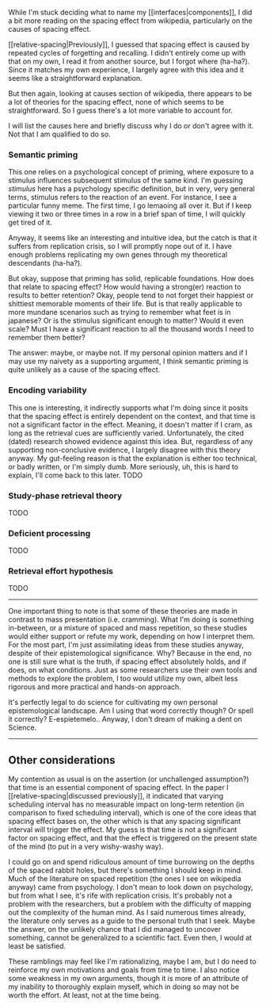 While I'm stuck deciding what to name my [[interfaces|components]], I did a bit more reading on the spacing effect from wikipedia, particularly on the causes of spacing effect.

[[relative-spacing|Previously]], I guessed that spacing effect is caused by repeated cycles of forgetting and recalling. I didn't entirely come up with that on my own, I read it from another source, but I forgot where (ha-ha?). Since it matches my own experience, I largely agree with this idea and it seems like a straightforward explanation.

But then again, looking at causes section of wikipedia, there appears to be a lot of theories for the spacing effect, none of which seems to be straightforward. So I guess there's a lot more variable to account for.

I will list the causes here and briefly discuss why I do or don't agree with it. Not that I am qualified to do so. 

### Semantic priming
This one relies on a psychological concept of priming, where exposure to a stimulus influences subsequent stimulus of the same kind. I'm guessing *stimulus* here has a psychology specific definition, but in very, very general terms, stimulus refers to the reaction of an event. For instance, I see a particular funny meme. The first time, I go lemaoing all over it. But if I keep viewing it two or three times in a row in a brief span of time, I will quickly get tired of it.

Anyway, it seems like an interesting and intuitive idea, but the catch is that it suffers from replication crisis, so I will promptly nope out of it. I have enough problems replicating my own genes through my theoretical descendants (ha-ha?).

But okay, suppose that priming has solid, replicable foundations. How does that relate to spacing effect? How would having a strong(er) reaction to results to better retention? Okay, people tend to not forget their happiest or shittiest memorable moments of their life. But is that really applicable to more mundane scenarios such as trying to remember what feet is in japanese? Or is the stimulus significant enough to matter? Would it even scale? Must I have a significant reaction to all the thousand words I need to remember them better?

The answer: maybe, or maybe not. If my personal opinion matters and if I may use my naivety as a supporting argument, I think semantic priming is quite unlikely as a cause of the spacing effect.

### Encoding variability
This one is interesting, it indirectly supports what I'm doing since it posits that the spacing effect is entirely dependent on the context, and that time is not a significant factor in the effect. Meaning, it doesn't matter if I cram, as long as the retrieval cues are sufficiently varied.
Unfortunately, the cited (dated) research showed evidence against this idea. But, regardless of any supporting non-conclusive evidence, I largely disagree with this theory anyway. My gut-feeling reason is that the explanation is either too technical, or badly written, or I'm simply dumb. More seriously, uh, this is hard to explain, I'll come back to this later.
TODO

### Study-phase retrieval theory
TODO
### Deficient processing
TODO
### Retrieval effort hypothesis
TODO

--- 

One important thing to note is that some of these theories are made in contrast to mass presentation (i.e. cramming). What I'm doing is something in-between, or a mixture of spaced and mass repetition, so these studies would either support or refute my work, depending on how I interpret them. For the most part, I'm just assimilating ideas from these studies anyway, despite of their epistemological significance. Why? Because in the end, no one is still sure what is the truth, if spacing effect absolutely holds, and if does, on what conditions. Just as some researchers use their own tools and methods to explore the problem, I too would utilize my own, albeit less rigorous and more practical and hands-on approach. 

It's perfectly legal to do science for cultivating my own personal epistemological landscape. Am I using that word correctly though? Or spell it correctly? E-espietemelo.. Anyway, I don't dream of making a dent on Science.

--- 
## Other considerations
My contention as usual is on the assertion (or unchallenged assumption?) that time is an essential component of spacing effect. In the paper I [[relative-spacing|discussed previously]], it indicated that varying scheduling interval has no measurable impact on long-term retention (in comparison to fixed scheduling interval), which is one of the core ideas that spacing effect bases on, the other which is that any spacing significant interval will trigger the effect. My guess is that time is not a significant factor on spacing effect, and that the effect is triggered on the present state of the mind (to put in a very wishy-washy way).

I could go on and spend ridiculous amount of time burrowing on the depths of the spaced rabbit holes, but there's something I should keep in mind. Much of the literature on spaced repetition (the ones I see on wikipedia anyway) came from psychology. I don't mean to look down on psychology, but from what I see, it's rife with replication crisis. It's probably not a problem with the researchers, but a problem with the difficulty of mapping out the complexity of the human mind. As I said numerous times already, the literature only serves as a guide to the personal truth that I seek. Maybe the answer, on the unlikely chance that I did managed to uncover something, cannot be generalized to a scientific fact. Even then, I would at least be satisfied. 

These ramblings may feel like I'm rationalizing, maybe I am, but I do need to reinforce my own motivations and goals from time to time. I also notice some weakness in my own arguments, though it is more of an attribute of my inability to thoroughly explain myself, which in doing so may not be worth the effort. At least, not at the time being.

